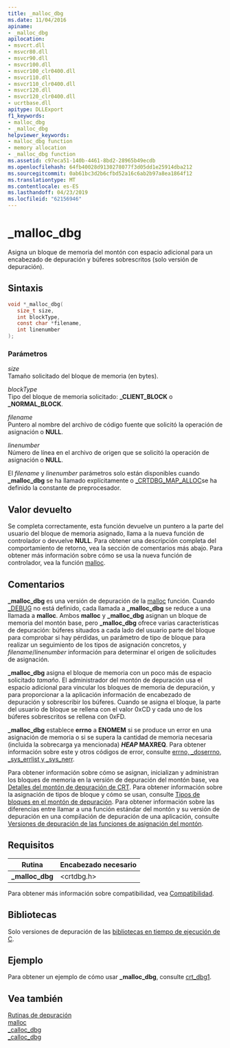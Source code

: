 ```yaml
---
title: _malloc_dbg
ms.date: 11/04/2016
apiname:
- _malloc_dbg
apilocation:
- msvcrt.dll
- msvcr80.dll
- msvcr90.dll
- msvcr100.dll
- msvcr100_clr0400.dll
- msvcr110.dll
- msvcr110_clr0400.dll
- msvcr120.dll
- msvcr120_clr0400.dll
- ucrtbase.dll
apitype: DLLExport
f1_keywords:
- malloc_dbg
- _malloc_dbg
helpviewer_keywords:
- malloc_dbg function
- memory allocation
- _malloc_dbg function
ms.assetid: c97eca51-140b-4461-8bd2-28965b49ecdb
ms.openlocfilehash: 64fb40028d9130278077f3d05dd1e25914dba212
ms.sourcegitcommit: 0ab61bc3d2b6cfbd52a16c6ab2b97a8ea1864f12
ms.translationtype: MT
ms.contentlocale: es-ES
ms.lasthandoff: 04/23/2019
ms.locfileid: "62156946"
---
```

# <a name="mallocdbg"></a>_malloc_dbg

Asigna un bloque de memoria del montón con espacio adicional para un encabezado de depuración y búferes sobrescritos (solo versión de depuración).

## <a name="syntax"></a>Sintaxis

```C
void *_malloc_dbg(
   size_t size,
   int blockType,
   const char *filename,
   int linenumber
);
```

### <a name="parameters"></a>Parámetros

*size*<br/>
Tamaño solicitado del bloque de memoria (en bytes).

*blockType*<br/>
Tipo del bloque de memoria solicitado: **_CLIENT_BLOCK** o **_NORMAL_BLOCK**.

*filename*<br/>
Puntero al nombre del archivo de código fuente que solicitó la operación de asignación o **NULL**.

*linenumber*<br/>
Número de línea en el archivo de origen que se solicitó la operación de asignación o **NULL**.

El *filename* y *linenumber* parámetros solo están disponibles cuando **_malloc_dbg** se ha llamado explícitamente o [_CRTDBG_MAP_ALLOC](../../c-runtime-library/crtdbg-map-alloc.md)se ha definido la constante de preprocesador.

## <a name="return-value"></a>Valor devuelto

Se completa correctamente, esta función devuelve un puntero a la parte del usuario del bloque de memoria asignado, llama a la nueva función de controlador o devuelve **NULL**. Para obtener una descripción completa del comportamiento de retorno, vea la sección de comentarios más abajo. Para obtener más información sobre cómo se usa la nueva función de controlador, vea la función [malloc](malloc.md).

## <a name="remarks"></a>Comentarios

**_malloc_dbg** es una versión de depuración de la [malloc](malloc.md) función. Cuando [_DEBUG](../../c-runtime-library/debug.md) no está definido, cada llamada a **_malloc_dbg** se reduce a una llamada a **malloc**. Ambos **malloc** y **_malloc_dbg** asignan un bloque de memoria del montón base, pero **_malloc_dbg** ofrece varias características de depuración: búferes situados a cada lado del usuario parte del bloque para comprobar si hay pérdidas, un parámetro de tipo de bloque para realizar un seguimiento de los tipos de asignación concretos, y *filename*/*linenumber* información para determinar el origen de solicitudes de asignación.

**_malloc_dbg** asigna el bloque de memoria con un poco más de espacio solicitado *tamaño*. El administrador del montón de depuración usa el espacio adicional para vincular los bloques de memoria de depuración, y para proporcionar a la aplicación información de encabezado de depuración y sobrescribir los búferes. Cuando se asigna el bloque, la parte del usuario de bloque se rellena con el valor 0xCD y cada uno de los búferes sobrescritos se rellena con 0xFD.

**_malloc_dbg** establece **errno** a **ENOMEM** si se produce un error en una asignación de memoria o si se supera la cantidad de memoria necesaria (incluida la sobrecarga ya mencionada) **_HEAP_ MAXREQ**. Para obtener información sobre este y otros códigos de error, consulte [errno, _doserrno, _sys_errlist y _sys_nerr](../../c-runtime-library/errno-doserrno-sys-errlist-and-sys-nerr.md).

Para obtener información sobre cómo se asignan, inicializan y administran los bloques de memoria en la versión de depuración del montón base, vea [Detalles del montón de depuración de CRT](/visualstudio/debugger/crt-debug-heap-details). Para obtener información sobre la asignación de tipos de bloque y cómo se usan, consulte [Tipos de bloques en el montón de depuración](/visualstudio/debugger/crt-debug-heap-details). Para obtener información sobre las diferencias entre llamar a una función estándar del montón y su versión de depuración en una compilación de depuración de una aplicación, consulte [Versiones de depuración de las funciones de asignación del montón](/visualstudio/debugger/debug-versions-of-heap-allocation-functions).

## <a name="requirements"></a>Requisitos

|Rutina|Encabezado necesario|
|-------------|---------------------|
|**_malloc_dbg**|\<crtdbg.h>|

Para obtener más información sobre compatibilidad, vea [Compatibilidad](../../c-runtime-library/compatibility.md).

## <a name="libraries"></a>Bibliotecas

Solo versiones de depuración de las [bibliotecas en tiempo de ejecución de C](../../c-runtime-library/crt-library-features.md).

## <a name="example"></a>Ejemplo

Para obtener un ejemplo de cómo usar **_malloc_dbg**, consulte [crt_dbg1](https://github.com/Microsoft/VCSamples/tree/master/VC2010Samples/crt/crt_dbg1).

## <a name="see-also"></a>Vea también

[Rutinas de depuración](../../c-runtime-library/debug-routines.md)<br/>
[malloc](malloc.md)<br/>
[_calloc_dbg](calloc-dbg.md)<br/>
[_calloc_dbg](calloc-dbg.md)<br/>
